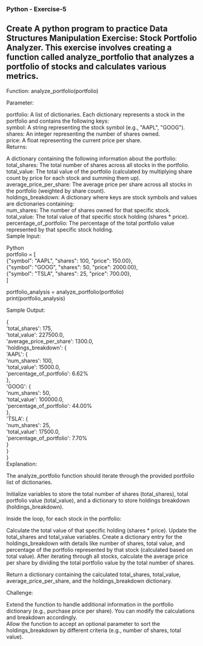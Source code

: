 ### Python - Exercise-5  

## Create A python program to practice Data Structures Manipulation Exercise: Stock Portfolio Analyzer. This exercise involves creating a function called analyze_portfolio that analyzes a portfolio of stocks and calculates various metrics.  

Function: analyze_portfolio(portfolio)  

Parameter:  

portfolio: A list of dictionaries. Each dictionary represents a stock in the portfolio and contains the following keys:  
symbol: A string representing the stock symbol (e.g., "AAPL", "GOOG").  
shares: An integer representing the number of shares owned.  
price: A float representing the current price per share.  
Returns:  

A dictionary containing the following information about the portfolio:  
total_shares: The total number of shares across all stocks in the portfolio.  
total_value: The total value of the portfolio (calculated by multiplying share count by price for each stock and summing them up).  
average_price_per_share: The average price per share across all stocks in the portfolio (weighted by share count).  
holdings_breakdown: A dictionary where keys are stock symbols and values are dictionaries containing:  
num_shares: The number of shares owned for that specific stock.  
total_value: The total value of that specific stock holding (shares * price).  
percentage_of_portfolio: The percentage of the total portfolio value represented by that specific stock holding.  
Sample Input:  

Python  
portfolio = [  
    {"symbol": "AAPL", "shares": 100, "price": 150.00},  
    {"symbol": "GOOG", "shares": 50, "price": 2000.00},  
    {"symbol": "TSLA", "shares": 25, "price": 700.00},  
]  

portfolio_analysis = analyze_portfolio(portfolio)  
print(portfolio_analysis)  

Sample Output:  

{  
  'total_shares': 175,  
  'total_value': 227500.0,  
  'average_price_per_share': 1300.0,  
  'holdings_breakdown': {  
    'AAPL': {  
      'num_shares': 100,  
      'total_value': 15000.0,  
      'percentage_of_portfolio': 6.62%  
    },  
    'GOOG': {  
      'num_shares': 50,  
      'total_value': 100000.0,  
      'percentage_of_portfolio': 44.00%  
    },  
    'TSLA': {  
      'num_shares': 25,  
      'total_value': 17500.0,  
      'percentage_of_portfolio': 7.70%  
    }  
  }  
}  
Explanation: 

The analyze_portfolio function should iterate through the provided portfolio list of dictionaries.

Initialize variables to store the total number of shares (total_shares), total portfolio value (total_value), and a dictionary to store holdings breakdown (holdings_breakdown).

Inside the loop, for each stock in the portfolio:

Calculate the total value of that specific holding (shares * price).
Update the total_shares and total_value variables.
Create a dictionary entry for the holdings_breakdown with details like number of shares, total value, and percentage of the portfolio represented by that stock (calculated based on total value).
After iterating through all stocks, calculate the average price per share by dividing the total portfolio value by the total number of shares.

Return a dictionary containing the calculated total_shares, total_value, average_price_per_share, and the holdings_breakdown dictionary.

Challenge:  

Extend the function to handle additional information in the portfolio dictionary (e.g., purchase price per share). You can modify the calculations and breakdown accordingly.  
Allow the function to accept an optional parameter to sort the holdings_breakdown by different criteria (e.g., number of shares, total value).  